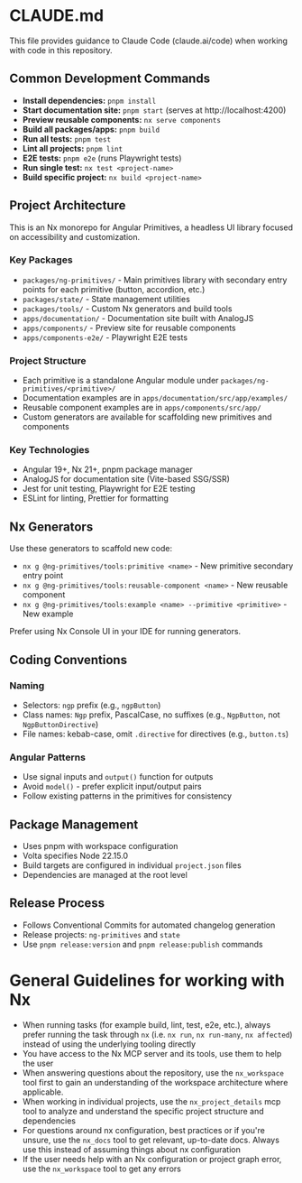 # CLAUDE.md

This file provides guidance to Claude Code (claude.ai/code) when working with code in this repository.

## Common Development Commands

- **Install dependencies:** `pnpm install`
- **Start documentation site:** `pnpm start` (serves at http://localhost:4200)
- **Preview reusable components:** `nx serve components`
- **Build all packages/apps:** `pnpm build`
- **Run all tests:** `pnpm test`
- **Lint all projects:** `pnpm lint`
- **E2E tests:** `pnpm e2e` (runs Playwright tests)
- **Run single test:** `nx test <project-name>`
- **Build specific project:** `nx build <project-name>`

## Project Architecture

This is an Nx monorepo for Angular Primitives, a headless UI library focused on accessibility and customization.

### Key Packages

- `packages/ng-primitives/` - Main primitives library with secondary entry points for each primitive (button, accordion, etc.)
- `packages/state/` - State management utilities
- `packages/tools/` - Custom Nx generators and build tools
- `apps/documentation/` - Documentation site built with AnalogJS
- `apps/components/` - Preview site for reusable components
- `apps/components-e2e/` - Playwright E2E tests

### Project Structure

- Each primitive is a standalone Angular module under `packages/ng-primitives/<primitive>/`
- Documentation examples are in `apps/documentation/src/app/examples/`
- Reusable component examples are in `apps/components/src/app/`
- Custom generators are available for scaffolding new primitives and components

### Key Technologies

- Angular 19+, Nx 21+, pnpm package manager
- AnalogJS for documentation site (Vite-based SSG/SSR)
- Jest for unit testing, Playwright for E2E testing
- ESLint for linting, Prettier for formatting

## Nx Generators

Use these generators to scaffold new code:

- `nx g @ng-primitives/tools:primitive <name>` - New primitive secondary entry point
- `nx g @ng-primitives/tools:reusable-component <name>` - New reusable component
- `nx g @ng-primitives/tools:example <name> --primitive <primitive>` - New example

Prefer using Nx Console UI in your IDE for running generators.

## Coding Conventions

### Naming

- Selectors: `ngp` prefix (e.g., `ngpButton`)
- Class names: `Ngp` prefix, PascalCase, no suffixes (e.g., `NgpButton`, not `NgpButtonDirective`)
- File names: kebab-case, omit `.directive` for directives (e.g., `button.ts`)

### Angular Patterns

- Use signal inputs and `output()` function for outputs
- Avoid `model()` - prefer explicit input/output pairs
- Follow existing patterns in the primitives for consistency

## Package Management

- Uses pnpm with workspace configuration
- Volta specifies Node 22.15.0
- Build targets are configured in individual `project.json` files
- Dependencies are managed at the root level

## Release Process

- Follows Conventional Commits for automated changelog generation
- Release projects: `ng-primitives` and `state`
- Use `pnpm release:version` and `pnpm release:publish` commands


<!-- nx configuration start-->
<!-- Leave the start & end comments to automatically receive updates. -->

# General Guidelines for working with Nx

- When running tasks (for example build, lint, test, e2e, etc.), always prefer running the task through `nx` (i.e. `nx run`, `nx run-many`, `nx affected`) instead of using the underlying tooling directly
- You have access to the Nx MCP server and its tools, use them to help the user
- When answering questions about the repository, use the `nx_workspace` tool first to gain an understanding of the workspace architecture where applicable.
- When working in individual projects, use the `nx_project_details` mcp tool to analyze and understand the specific project structure and dependencies
- For questions around nx configuration, best practices or if you're unsure, use the `nx_docs` tool to get relevant, up-to-date docs. Always use this instead of assuming things about nx configuration
- If the user needs help with an Nx configuration or project graph error, use the `nx_workspace` tool to get any errors


<!-- nx configuration end-->